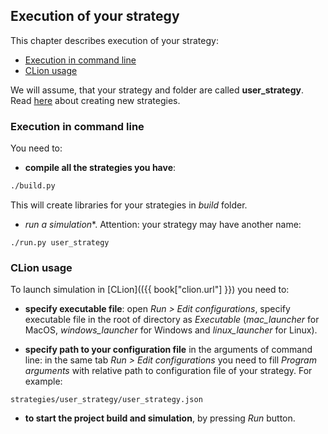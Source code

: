 ## Execution of your strategy

This chapter describes execution of your strategy:
- [Execution in command line](#command_line)
- [CLion usage](#clion)

We will assume, that your strategy and folder are called **user_strategy**.
Read [here](add_strategy.md) about creating new strategies.

### Execution in command line<a id="command_line"></a>

You need to:
- **compile all the strategies you have**:
```bash
./build.py
```

This will create libraries for your strategies in *build* folder.

- *run a simulation**.
Attention: your strategy may have another name:
```
./run.py user_strategy
```

### CLion usage<a id="clion"></a>

To launch simulation in [CLion](({{ book["clion.url"] }}) you need to:

- **specify executable file**:
open *Run > Edit configurations*, specify executable file in the root of directory as *Executable* (*mac_launcher* for MacOS, *windows_launcher* for Windows and *linux_launcher* for Linux).

- **specify path to your configuration file** in the arguments of command line:
in the same tab *Run > Edit configurations* you need to fill *Program arguments* with relative path to configuration file of your strategy.
For example:
```
strategies/user_strategy/user_strategy.json
```

- **to start the project build and simulation**, by pressing *Run* button.
